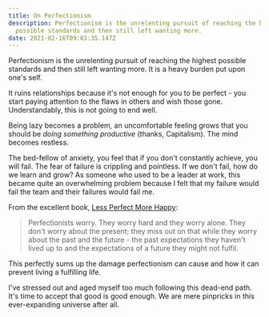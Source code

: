 ```yaml
---
title: On Perfectionism
description: Perfectionism is the unrelenting pursuit of reaching the highest
  possible standards and then still left wanting more.
date: 2021-02-16T09:03:35.147Z
---
```

Perfectionism is the unrelenting pursuit of reaching the highest possible standards and then still left wanting more.  It is a heavy burden put upon one's self.  

It ruins relationships because it's not enough for you to be perfect - you start paying attention to the flaws in others and wish those gone.  Understandably, this is not going to end well.

Being lazy becomes a problem, an uncomfortable feeling grows that you should be *doing something productive* (thanks, Capitalism).  The mind becomes restless.

The bed-fellow of anxiety, you feel that if you don't constantly achieve, you will fail.  The fear of failure is crippling and pointless.  If we don't fail, how do we learn and grow?  As someone who used to be a leader at work, this became quite an overwhelming problem because I felt that my failure would fail the team and their failures would fail me.

From the excellent book, [Less Perfect More Happy](https://smile.amazon.co.uk/Less-Perfect-More-Happy-Chris/dp/0957612370):

> Perfectionists worry.  They worry hard and they worry alone.  They don't worry about the present; they miss out on that while they worry about the past and the future - the past expectations they haven't lived up to and the expectations of a future they might not fulfil.

This perfectly sums up the damage perfectionism can cause and how it can prevent living a fulfilling life.  

I've stressed out and aged myself too much following this dead-end path.  It's time to accept that good is good enough.  We are mere pinpricks in this ever-expanding universe after all.